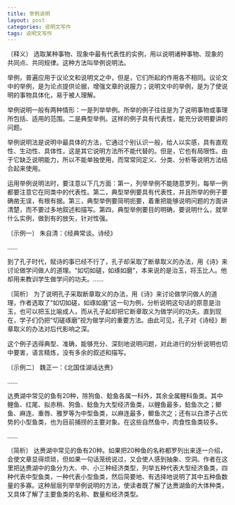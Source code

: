 ```yaml
---
title: 举例说明
layout: post
categories: 说明文写作
tags: 说明文写作
---
```


〔释义〕 选取某种事物、现象中最有代表性的实例，用以说明诸种事物、现象的共同点、共同规律。这种方法叫举例说明法。

举例，普遍应用于议论文和说明文之中，但是，它们所起的作用各不相同。议论文中的举例，是为论点提供论据，增强文章的说服力；说明文中的举例，是为了使说明的事物具体化，易于被人理解。

举例说明一般有两种情形：一是列举举例。所举的例子往往是为了说明事物或事理所包括、适用的范围。二是典型举例。这样的例子具有代表性，能充分说明要讲的问题。

举例说明法是说明中最具体的方法，它通过个别认识一般，给人以实感，具有直观性、生动性、具体性，这是其它说明方法所不能代替的。但是，它也有局限性。由于它缺乏说明能力，所以不能单独使用，而常常同定义、分类、分析等说明方法结合起来使用。

运用举例说明法时，要注意以下几方面：第一，列举举例不能随意罗列，每举一例都要注意它在同类中的代表性。第二，典型举例要具有代表性，并且所举的例子要确凿无误，有根有据。第三，典型举例要简明扼要，着重把能够说明问题的方面讲清楚，而不要过多地叙述和描写。第四，典型举例要目的明确，要说明什么，就举什么实例，做到有的放矢，针对性强。

〔示例一〕 朱自清：《经典常谈。诗经》

……

到了孔子时代，赋诗的事已经不行了，孔子却采取了断章取义的办法，用《诗》来讨论做学问做人的道理。“如切如磋，如琢如磨”，本来说的是治玉，将玉比人。他却用来教训学生做学问的功夫。……

〔简析〕 为了说明孔子采取断章取义的办法，用《诗》来讨论做学问做人的道理，作者选取了“如切如磋，如琢如磨”这一句为例，分析说明这句话的原意是治玉，也可以把玉比喻成人，而从孔子起却把它断章取义为做学问的功夫。直到现在，学子们仍把“切磋琢磨”视为做学问的重要方法。由此可见，孔子对《诗经》断章取义的办法对后代影响之深。

这个例子选得典型、准确，能够充分、深刻地说明问题，对此进行的分析说明也切中要害，语言精炼，没有多余的叙述和描写。

〔示例二〕 魏正一：《北国佳湖话达赉》

……

达赉湖中常见的鱼有20种，除狗鱼、鲶鱼各属一科外，其余全属鲤科鱼类。其中鲤鱼、红尾、拟赤稍、狗鱼、鲶鱼为大型经济鱼类，以鲤鱼最多，鲶鱼次之；鲫鱼、麻连、重唇、雅罗等为中型鱼类，以麻连最多，鲫鱼次之；还有以白漂子占优势的小型鱼类，也为目前捕捞的主要对象。在这些自然鱼中，肉食性鱼类较多。

……

〔简析〕 达赉湖中常见的鱼有20种。如果把20种鱼的名称都罗列出来逐一介绍，会使文章显得烦琐，但如果一句话笼统说过，又会使人感到抽象、空洞。作者在这里把达赉湖中的鱼分为大、中、小三种经济类型，列举五种代表大型经济鱼类，四种代表中型鱼类，一种代表小型鱼类，然后简要地、有选择地说明了其中五种鱼数量的多寡。这种层层列举举例说明的方法，使读者既了解了达赉湖鱼的大体种类，又具体了解了主要鱼类的名称、数量和经济类型。 